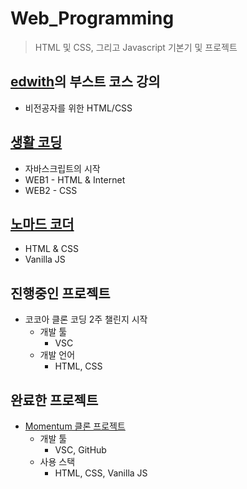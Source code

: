# Web_Programming
> HTML 및 CSS, 그리고 Javascript 기본기 및 프로젝트<br>

## [edwith](https://www.edwith.org/)의 부스트 코스 강의<br>
- 비전공자를 위한 HTML/CSS

## [생활 코딩](https://opentutorials.org/course/3083)
- 자바스크립트의 시작 
- WEB1 - HTML & Internet
- WEB2 - CSS

## [노마드 코더](https://nomadcoders.co/roadmap)
- HTML & CSS
- Vanilla JS

## 진행중인 프로젝트
- 코코아 클론 코딩 2주 챌린지 시작 
  - 개발 툴
    - VSC 
  - 개발 언어
    - HTML, CSS

## 완료한 프로젝트
- [Momentum 클론 프로젝트](https://github.com/Park-Seung-Hun/momentum-clone-2021)
  - 개발 툴
      - VSC, GitHub
  - 사용 스택
    - HTML, CSS, Vanilla JS
